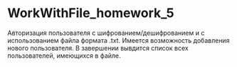 # WorkWithFile_homework_5
Авторизация пользователя с шифрованием/дешифрованием и с использованием файла формата .txt. 
Имеется возможность добавления нового пользователя. 
В завершении вывдится список всех пользователей, имеющихся в файле.
